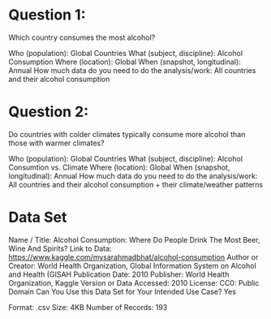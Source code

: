 # Question 1:
Which country consumes the most alcohol?

Who (population): Global Countries
What (subject, discipline): Alcohol Consumption
Where (location): Global
When (snapshot, longitudinal): Annual
How much data do you need to do the analysis/work: All countries and their alcohol consumption

# Question 2:
Do countries with colder climates typically consume more alcohol than those with warmer climates?

Who (population): Global Countries
What (subject, discipline): Alcohol Consumtion vs. Climate
Where (location): Global
When (snapshot, longitudinal): Annual
How much data do you need to do the analysis/work: All countries and their alcohol consumption + their climate/weather patterns


# Data Set
Name / Title: Alcohol Consumption: Where Do People Drink The Most Beer, Wine And Spirits?
Link to Data: https://www.kaggle.com/mysarahmadbhat/alcohol-consumption
Author or Creator: World Health Organization, Global Information System on Alcohol and Health (GISAH
Publication Date: 2010
Publisher: World Health Organization, Kaggle
Version or Data Accessed: 2010
License: CC0: Public Domain
Can You Use this Data Set for Your Intended Use Case? Yes

Format: .csv
Size: 4KB
Number of Records: 193
